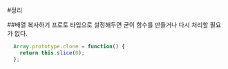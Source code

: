 #정리

##배열 복사하기
프로토 타입으로 설정해두면 굳이 함수를 만들거나 다시 처리할 필요가 없다.
```JavaScript
  Array.prototype.clone = function() {
  	return this.slice(0);
  };
```
